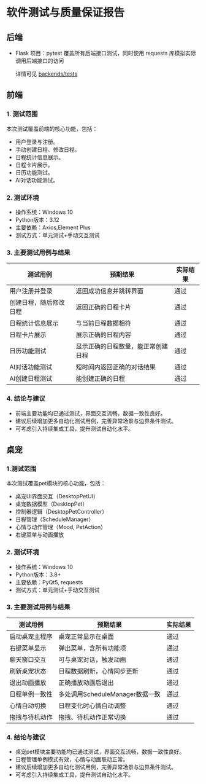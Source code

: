 # 软件测试与质量保证报告

## 后端

+ Flask 项目：pytest 覆盖所有后端接口测试，同时使用 requests 库模拟实际调用后端接口的访问

  详情可见 [backends/tests](../backends/tests)

## 前端

### 1. 测试范围

本次测试覆盖前端的核心功能，包括：

- 用户登录与注册。
- 手动创建日程、修改日程。
- 日程统计信息展示。
- 日程卡片展示。
- 日历功能测试。
- AI对话功能测试。

### 2. 测试环境

- 操作系统：Windows 10
- Python版本：3.12
- 主要依赖：Axios,Element Plus
- 测试方式：单元测试+手动交互测试

### 3. 主要测试用例与结果

| 测试用例               | 预期结果                           | 实际结果 |
| ---------------------- | ---------------------------------- | -------- |
| 用户注册并登录         | 返回成功信息并跳转界面             | 通过     |
| 创建日程，随后修改日程 | 返回正确的日程卡片                 | 通过     |
| 日程统计信息展示       | 与当前日程数据相符                 | 通过     |
| 日程卡片展示           | 展示正确的日程内容                 | 通过     |
| 日历功能测试           | 显示正确的日程数量，能正常创建日程 | 通过     |
| AI对话功能测试         | 短时间内返回正确的对话结果         | 通过     |
| AI创建日程测试         | 能创建正确的日程                   | 通过     |

### 4. 结论与建议

- 前端主要功能均已通过测试，界面交互流畅，数据一致性良好。
- 建议后续增加更多自动化测试用例，完善异常场景与边界条件测试。
- 可考虑引入持续集成工具，提升测试自动化水平。

## 桌宠

###  1.测试范围

本次测试覆盖pet模块的核心功能，包括：

- 桌宠UI界面交互（DesktopPetUI）
- 桌宠数据模型（DesktopPet）
- 控制器逻辑（DesktopPetController）
- 日程管理（ScheduleManager）
- 心情与动作管理（Mood, PetAction）
- 右键菜单与动画播放

### 2. 测试环境

- 操作系统：Windows 10
- Python版本：3.8+
- 主要依赖：PyQt5, requests
- 测试方式：单元测试+手动交互测试

### 3. 主要测试用例与结果

| 测试用例       | 预期结果                        | 实际结果 |
| -------------- | ------------------------------- | -------- |
| 启动桌宠主程序 | 桌宠正常显示在桌面              | 通过     |
| 右键菜单显示   | 弹出菜单，含所有功能项          | 通过     |
| 聊天窗口交互   | 可与桌宠对话，触发动画          | 通过     |
| 刷新桌宠状态   | 日程数据刷新，心情同步更新      | 通过     |
| 退出动画播放   | 正确播放动画后退出              | 通过     |
| 日程单例一致性 | 多处调用ScheduleManager数据一致 | 通过     |
| 心情自动切换   | 日程变化时心情自动调整          | 通过     |
| 拖拽与待机动作 | 拖拽、待机动作正常切换          | 通过     |

### 4. 结论与建议

- 桌宠pet模块主要功能均已通过测试，界面交互流畅，数据一致性良好。
- 日程管理单例模式有效，心情与动画联动正常。
- 建议后续增加更多自动化测试用例，完善异常场景与边界条件测试。
- 可考虑引入持续集成工具，提升测试自动化水平。

